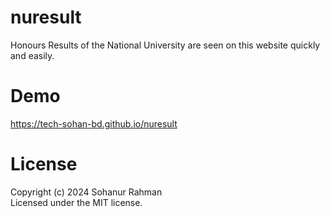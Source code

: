 # nuresult
Honours Results of the National University are seen on this website quickly and easily.
# Demo
https://tech-sohan-bd.github.io/nuresult
# License
Copyright (c) 2024 Sohanur Rahman <br>
Licensed under the MIT license.
